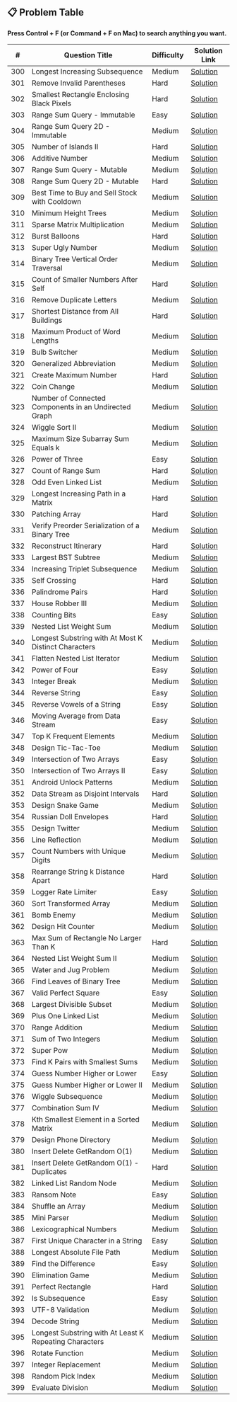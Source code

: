## 📋 Problem Table  
**Press Control + F (or Command + F on Mac) to search anything you want.**  

| #   | Question Title                                   | Difficulty | Solution Link                                                                                 |
|-----|--------------------------------------------------|------------|-----------------------------------------------------------------------------------------------|
| 300 | Longest Increasing Subsequence                  | Medium     | [Solution](./0300.%20Longest%20Increasing%20Subsequence/solution.md)                          |
| 301 | Remove Invalid Parentheses                      | Hard       | [Solution](./0301.%20Remove%20Invalid%20Parentheses/solution.md)                              |
| 302 | Smallest Rectangle Enclosing Black Pixels       | Hard       | [Solution](./0302.%20Smallest%20Rectangle%20Enclosing%20Black%20Pixels/solution.md)           |
| 303 | Range Sum Query - Immutable                     | Easy       | [Solution](./0303.%20Range%20Sum%20Query%20-%20Immutable/solution.md)                        |
| 304 | Range Sum Query 2D - Immutable                  | Medium     | [Solution](./0304.%20Range%20Sum%20Query%202D%20-%20Immutable/solution.md)                   |
| 305 | Number of Islands II                            | Hard       | [Solution](./0305.%20Number%20of%20Islands%20II/solution.md)                                 |
| 306 | Additive Number                                 | Medium     | [Solution](./0306.%20Additive%20Number/solution.md)                                          |
| 307 | Range Sum Query - Mutable                       | Medium     | [Solution](./0307.%20Range%20Sum%20Query%20-%20Mutable/solution.md)                          |
| 308 | Range Sum Query 2D - Mutable                    | Hard       | [Solution](./0308.%20Range%20Sum%20Query%202D%20-%20Mutable/solution.md)                     |
| 309 | Best Time to Buy and Sell Stock with Cooldown   | Medium     | [Solution](./0309.%20Best%20Time%20to%20Buy%20and%20Sell%20Stock%20with%20Cooldown/solution.md) |
| 310 | Minimum Height Trees                            | Medium     | [Solution](./0310.%20Minimum%20Height%20Trees/solution.md)                                   |
| 311 | Sparse Matrix Multiplication                   | Medium     | [Solution](./0311.%20Sparse%20Matrix%20Multiplication/solution.md)                           |
| 312 | Burst Balloons                                 | Hard       | [Solution](./0312.%20Burst%20Balloons/solution.md)                                           |
| 313 | Super Ugly Number                              | Medium     | [Solution](./0313.%20Super%20Ugly%20Number/solution.md)                                      |
| 314 | Binary Tree Vertical Order Traversal           | Medium     | [Solution](./0314.%20Binary%20Tree%20Vertical%20Order%20Traversal/solution.md)               |
| 315 | Count of Smaller Numbers After Self            | Hard       | [Solution](./0315.%20Count%20of%20Smaller%20Numbers%20After%20Self/solution.md)              |
| 316 | Remove Duplicate Letters                       | Medium     | [Solution](./0316.%20Remove%20Duplicate%20Letters/solution.md)                               |
| 317 | Shortest Distance from All Buildings           | Hard       | [Solution](./0317.%20Shortest%20Distance%20from%20All%20Buildings/solution.md)               |
| 318 | Maximum Product of Word Lengths                | Medium     | [Solution](./0318.%20Maximum%20Product%20of%20Word%20Lengths/solution.md)                    |
| 319 | Bulb Switcher                                  | Medium     | [Solution](./0319.%20Bulb%20Switcher/solution.md)                                            |
| 320 | Generalized Abbreviation                       | Medium     | [Solution](./0320.%20Generalized%20Abbreviation/solution.md)                                 |
| 321 | Create Maximum Number                          | Hard       | [Solution](./0321.%20Create%20Maximum%20Number/solution.md)                                  |
| 322 | Coin Change                                    | Medium     | [Solution](./0322.%20Coin%20Change/solution.md)                                              |
| 323 | Number of Connected Components in an Undirected Graph | Medium | [Solution](./0323.%20Number%20of%20Connected%20Components%20in%20an%20Undirected%20Graph/solution.md) |
| 324 | Wiggle Sort II                                 | Medium     | [Solution](./0324.%20Wiggle%20Sort%20II/solution.md)                                         |
| 325 | Maximum Size Subarray Sum Equals k             | Medium     | [Solution](./0325.%20Maximum%20Size%20Subarray%20Sum%20Equals%20k/solution.md)               |
| 326 | Power of Three                                 | Easy       | [Solution](./0326.%20Power%20of%20Three/solution.md)                                         |
| 327 | Count of Range Sum                             | Hard       | [Solution](./0327.%20Count%20of%20Range%20Sum/solution.md)                                   |
| 328 | Odd Even Linked List                           | Medium     | [Solution](./0328.%20Odd%20Even%20Linked%20List/solution.md)                                 |
| 329 | Longest Increasing Path in a Matrix            | Hard       | [Solution](./0329.%20Longest%20Increasing%20Path%20in%20a%20Matrix/solution.md)              |
| 330 | Patching Array                                 | Hard       | [Solution](./0330.%20Patching%20Array/solution.md)                                           |
| 331 | Verify Preorder Serialization of a Binary Tree | Medium     | [Solution](./0331.%20Verify%20Preorder%20Serialization%20of%20a%20Binary%20Tree/solution.md) |
| 332 | Reconstruct Itinerary                         | Hard       | [Solution](./0332.%20Reconstruct%20Itinerary/solution.md)                                   |
| 333 | Largest BST Subtree                           | Medium     | [Solution](./0333.%20Largest%20BST%20Subtree/solution.md)                                   |
| 334 | Increasing Triplet Subsequence                | Medium     | [Solution](./0334.%20Increasing%20Triplet%20Subsequence/solution.md)                        |
| 335 | Self Crossing                                 | Hard       | [Solution](./0335.%20Self%20Crossing/solution.md)                                           |
| 336 | Palindrome Pairs                              | Hard       | [Solution](./0336.%20Palindrome%20Pairs/solution.md)                                        |
| 337 | House Robber III                              | Medium     | [Solution](./0337.%20House%20Robber%20III/solution.md)                                      |
| 338 | Counting Bits                                 | Easy       | [Solution](./0338.%20Counting%20Bits/solution.md)                                           |
| 339 | Nested List Weight Sum                        | Medium     | [Solution](./0339.%20Nested%20List%20Weight%20Sum/solution.md)                              |
| 340 | Longest Substring with At Most K Distinct Characters | Medium | [Solution](./0340.%20Longest%20Substring%20with%20At%20Most%20K%20Distinct%20Characters/solution.md) |
| 341 | Flatten Nested List Iterator                 | Medium     | [Solution](./0341.%20Flatten%20Nested%20List%20Iterator/solution.md)                        |
| 342 | Power of Four                                | Easy       | [Solution](./0342.%20Power%20of%20Four/solution.md)                                         |
| 343 | Integer Break                                | Medium     | [Solution](./0343.%20Integer%20Break/solution.md)                                           |
| 344 | Reverse String                               | Easy       | [Solution](./0344.%20Reverse%20String/solution.md)                                          |
| 345 | Reverse Vowels of a String                   | Easy       | [Solution](./0345.%20Reverse%20Vowels%20of%20a%20String/solution.md)                        |
| 346 | Moving Average from Data Stream              | Easy       | [Solution](./0346.%20Moving%20Average%20from%20Data%20Stream/solution.md)                   |
| 347 | Top K Frequent Elements                      | Medium     | [Solution](./0347.%20Top%20K%20Frequent%20Elements/solution.md)                             |
| 348 | Design Tic-Tac-Toe                           | Medium     | [Solution](./0348.%20Design%20Tic-Tac-Toe/solution.md)                                      |
| 349 | Intersection of Two Arrays                   | Easy       | [Solution](./0349.%20Intersection%20of%20Two%20Arrays/solution.md)                          |
| 350 | Intersection of Two Arrays II                | Easy       | [Solution](./0350.%20Intersection%20of%20Two%20Arrays%20II/solution.md)                     |
| 351 | Android Unlock Patterns                      | Medium     | [Solution](./0351.%20Android%20Unlock%20Patterns/solution.md)                               |
| 352 | Data Stream as Disjoint Intervals            | Hard       | [Solution](./0352.%20Data%20Stream%20as%20Disjoint%20Intervals/solution.md)                 |
| 353 | Design Snake Game                            | Medium     | [Solution](./0353.%20Design%20Snake%20Game/solution.md)                                     |
| 354 | Russian Doll Envelopes                       | Hard       | [Solution](./0354.%20Russian%20Doll%20Envelopes/solution.md)                                |
| 355 | Design Twitter                               | Medium     | [Solution](./0355.%20Design%20Twitter/solution.md)                                          |
| 356 | Line Reflection                              | Medium     | [Solution](./0356.%20Line%20Reflection/solution.md)                                         |
| 357 | Count Numbers with Unique Digits             | Medium     | [Solution](./0357.%20Count%20Numbers%20with%20Unique%20Digits/solution.md)                  |
| 358 | Rearrange String k Distance Apart            | Hard       | [Solution](./0358.%20Rearrange%20String%20k%20Distance%20Apart/solution.md)                 |
| 359 | Logger Rate Limiter                          | Easy       | [Solution](./0359.%20Logger%20Rate%20Limiter/solution.md)                                   |
| 360 | Sort Transformed Array                       | Medium     | [Solution](./0360.%20Sort%20Transformed%20Array/solution.md)                                |
| 361 | Bomb Enemy                                   | Medium     | [Solution](./0361.%20Bomb%20Enemy/solution.md)                                              |
| 362 | Design Hit Counter                           | Medium     | [Solution](./0362.%20Design%20Hit%20Counter/solution.md)                                    |
| 363 | Max Sum of Rectangle No Larger Than K        | Hard       | [Solution](./0363.%20Max%20Sum%20of%20Rectangle%20No%20Larger%20Than%20K/solution.md)       |
| 364 | Nested List Weight Sum II                   | Medium     | [Solution](./0364.%20Nested%20List%20Weight%20Sum%20II/solution.md)                         |
| 365 | Water and Jug Problem                        | Medium     | [Solution](./0365.%20Water%20and%20Jug%20Problem/solution.md)                               |
| 366 | Find Leaves of Binary Tree                   | Medium     | [Solution](./0366.%20Find%20Leaves%20of%20Binary%20Tree/solution.md)                        |
| 367 | Valid Perfect Square                         | Easy       | [Solution](./0367.%20Valid%20Perfect%20Square/solution.md)                                  |
| 368 | Largest Divisible Subset                     | Medium     | [Solution](./0368.%20Largest%20Divisible%20Subset/solution.md)                              |
| 369 | Plus One Linked List                         | Medium     | [Solution](./0369.%20Plus%20One%20Linked%20List/solution.md)                                |
| 370 | Range Addition                               | Medium     | [Solution](./0370.%20Range%20Addition/solution.md)                                          |
| 371 | Sum of Two Integers                          | Medium     | [Solution](./0371.%20Sum%20of%20Two%20Integers/solution.md)                                 |
| 372 | Super Pow                                    | Medium     | [Solution](./0372.%20Super%20Pow/solution.md)                                               |
| 373 | Find K Pairs with Smallest Sums              | Medium     | [Solution](./0373.%20Find%20K%20Pairs%20with%20Smallest%20Sums/solution.md)                 |
| 374 | Guess Number Higher or Lower                 | Easy       | [Solution](./0374.%20Guess%20Number%20Higher%20or%20Lower/solution.md)                      |
| 375 | Guess Number Higher or Lower II              | Medium     | [Solution](./0375.%20Guess%20Number%20Higher%20or%20Lower%20II/solution.md)                 |
| 376 | Wiggle Subsequence                           | Medium     | [Solution](./0376.%20Wiggle%20Subsequence/solution.md)                                      |
| 377 | Combination Sum IV                           | Medium     | [Solution](./0377.%20Combination%20Sum%20IV/solution.md)                                   |
| 378 | Kth Smallest Element in a Sorted Matrix      | Medium     | [Solution](./0378.%20Kth%20Smallest%20Element%20in%20a%20Sorted%20Matrix/solution.md)      |
| 379 | Design Phone Directory                       | Medium     | [Solution](./0379.%20Design%20Phone%20Directory/solution.md)                               |
| 380 | Insert Delete GetRandom O(1)                | Medium     | [Solution](./0380.%20Insert%20Delete%20GetRandom%20O%281%29/solution.md)                   |
| 381 | Insert Delete GetRandom O(1) - Duplicates    | Hard       | [Solution](./0381.%20Insert%20Delete%20GetRandom%20O%281%29%20-%20Duplicates/solution.md)  |
| 382 | Linked List Random Node                     | Medium     | [Solution](./0382.%20Linked%20List%20Random%20Node/solution.md)                            |
| 383 | Ransom Note                                 | Easy       | [Solution](./0383.%20Ransom%20Note/solution.md)                                            |
| 384 | Shuffle an Array                             | Medium     | [Solution](./0384.%20Shuffle%20an%20Array/solution.md)                                     |
| 385 | Mini Parser                                  | Medium     | [Solution](./0385.%20Mini%20Parser/solution.md)                                            |
| 386 | Lexicographical Numbers                     | Medium     | [Solution](./0386.%20Lexicographical%20Numbers/solution.md)                                |
| 387 | First Unique Character in a String          | Easy       | [Solution](./0387.%20First%20Unique%20Character%20in%20a%20String/solution.md)             |
| 388 | Longest Absolute File Path                  | Medium     | [Solution](./0388.%20Longest%20Absolute%20File%20Path/solution.md)                         |
| 389 | Find the Difference                         | Easy       | [Solution](./0389.%20Find%20the%20Difference/solution.md)                                  |
| 390 | Elimination Game                            | Medium     | [Solution](./0390.%20Elimination%20Game/solution.md)                                       |
| 391 | Perfect Rectangle                           | Hard       | [Solution](./0391.%20Perfect%20Rectangle/solution.md)                                      |
| 392 | Is Subsequence                              | Easy       | [Solution](./0392.%20Is%20Subsequence/solution.md)                                         |
| 393 | UTF-8 Validation                            | Medium     | [Solution](./0393.%20UTF-8%20Validation/solution.md)                                       |
| 394 | Decode String                               | Medium     | [Solution](./0394.%20Decode%20String/solution.md)                                          |
| 395 | Longest Substring with At Least K Repeating Characters | Medium | [Solution](./0395.%20Longest%20Substring%20with%20At%20Least%20K%20Repeating%20Characters/solution.md) |
| 396 | Rotate Function                             | Medium     | [Solution](./0396.%20Rotate%20Function/solution.md)                                        |
| 397 | Integer Replacement                        | Medium     | [Solution](./0397.%20Integer%20Replacement/solution.md)                                   |
| 398 | Random Pick Index                          | Medium     | [Solution](./0398.%20Random%20Pick%20Index/solution.md)                                   |
| 399 | Evaluate Division                          | Medium     | [Solution](./0399.%20Evaluate%20Division/solution.md)                                     |
